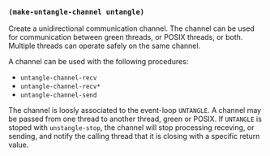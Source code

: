 
### `(make-untangle-channel untangle)`

Create a unidirectional communication channel. The channel can be used
for communication between green threads, or POSIX threads, or
both. Multiple threads can operate safely on the same channel.

A channel can be used with the following procedures:

- `untangle-channel-recv`
- `untangle-channel-recv*`
- `untangle-channel-send`

The channel is loosly associated to the event-loop `UNTANGLE`. A
channel may be passed from one thread to another thread, green or
POSIX. If `UNTANGLE` is stoped with `unstangle-stop`, the channel will
stop processing receving, or sending, and notify the calling thread
that it is closing with a specific return value.
